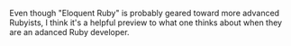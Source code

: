 Even though "Eloquent Ruby" is probably geared toward more advanced Rubyists, I think it's a helpful preview to what one thinks about when they are an adanced Ruby developer.

